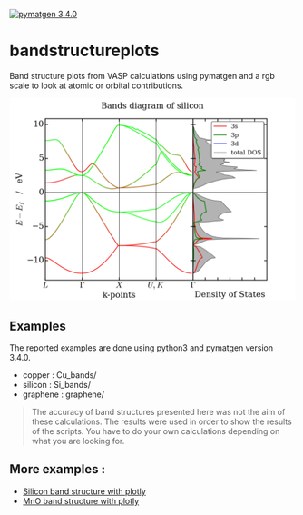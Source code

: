 [![pymatgen 3.4.0](https://img.shields.io/badge/pymatgen-3.4.0-blue.svg)](http://pymatgen.org/)

# bandstructureplots

Band structure plots from VASP calculations using pymatgen and a rgb scale to
look at atomic or orbital contributions.

![Silicon](./Si_bands/bands_Si.png)

## Examples

The reported examples are done using python3 and pymatgen version 3.4.0.

* copper : Cu_bands/
* silicon : Si_bands/
* graphene : graphene/

> The accuracy of band structures presented here was not the aim of these
> calculations. The results were used in order to show the results of the
> scripts.
> You have to do your own calculations depending on what you are looking for.

## More examples :

* [Silicon band structure with plotly](http://nbviewer.jupyter.org/github/gvallverdu/cookbook/blob/master/plotly_bandDiagram.ipynb)
* [MnO band structure with plotly](http://nbviewer.jupyter.org/github/gvallverdu/cookbook/blob/master/plotly_bandDiagram_SpinPolarized.ipynb)
